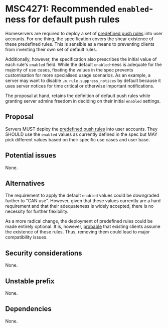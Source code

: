 # MSC4271: Recommended `enabled`-ness for default push rules

Homeservers are required to deploy a set of [predefined push rules] into user
accounts. For one thing, the specification covers the shear existence of these
predefined rules. This is sensible as a means to preventing clients from
inventing their own set of default rules.

Additionally, however, the specification also prescribes the initial value of
each rule's `enabled` field. While the default `enabled`-ness is adequate for
the majority of use cases, fixating the values in the spec prevents
customisation for more specialised usage scenarios. As an example, a server may
want to disable `.m.rule.suppress_notices` by default because it uses server
notices for time critical or otherwise important notifications.

The proposal at hand, retains the definition of default push rules while
granting server admins freedom in deciding on their initial `enabled` settings.

## Proposal

Servers MUST deploy the [predefined push rules] into user accounts. They SHOULD
use the `enabled` values as currently defined in the spec but MAY pick different
values based on their specific use cases and user base.

## Potential issues

None.

## Alternatives

The requirement to apply the default `enabled` values could be downgraded
further to "CAN use". However, given that these values currently are a hard
requirement and that their adequateness is widely accepted, there is no
necessity for further flexibility.

As a more radical change, the deployment of predefined rules could be made
entirely optional. It is, however, [probable] that existing clients assume the
existence of these rules. Thus, removing them could lead to major compatibility
issues.

## Security considerations

None.

## Unstable prefix

None.

## Dependencies

None.

  [predefined push rules]: https://spec.matrix.org/v1.13/client-server-api/#predefined-rules
  [probable]: https://github.com/matrix-org/synapse/issues/9325#issuecomment-1285895341
